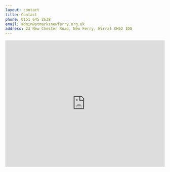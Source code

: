 ```yaml
---
layout: contact
title: Contact
phone: 0151 645 2638
email: admin@stmarksnewferry.org.uk
address: 23 New Chester Road, New Ferry, Wirral CH62 1DG
---
```

<iframe src="https://www.google.com/maps/embed?pb=!1m14!1m8!1m3!1d2380.9102009705393!2d-2.998313!3d53.362762000000004!3m2!1i1024!2i768!4f13.1!3m3!1m2!1s0x487b2752141a6549%3A0xaf74200d8aed0539!2sSt+Mark&#39;s+New+Ferry!5e0!3m2!1sen!2suk!4v1403791563775" width="100%" height="400" frameborder="0" style="border:0"></iframe>
